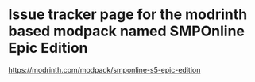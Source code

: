# Issue tracker page for the modrinth based modpack named SMPOnline Epic Edition
https://modrinth.com/modpack/smponline-s5-epic-edition

